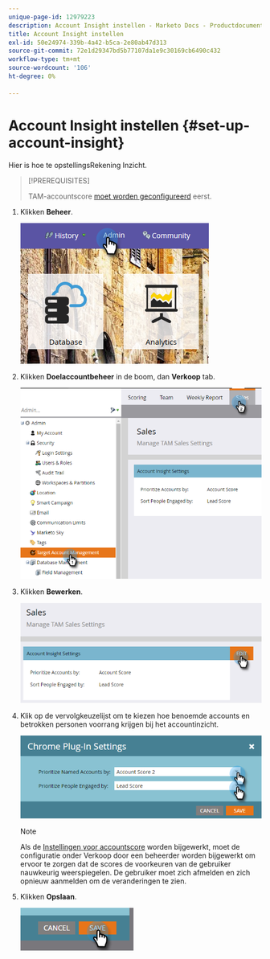```yaml
---
unique-page-id: 12979223
description: Account Insight instellen - Marketo Docs - Productdocumentatie
title: Account Insight instellen
exl-id: 50e24974-339b-4a42-b5ca-2e80ab47d313
source-git-commit: 72e1d29347bd5b77107da1e9c30169cb6490c432
workflow-type: tm+mt
source-wordcount: '106'
ht-degree: 0%

---
```


# Account Insight instellen {#set-up-account-insight}

Hier is hoe te opstellingsRekening Inzicht.

>[!PREREQUISITES]
>
>TAM-accountscore [moet worden geconfigureerd](/help/marketo/product-docs/target-account-management/setup-tam/account-score.md) eerst.

1. Klikken **Beheer**.

   ![](assets/admin-1.png)

1. Klikken **Doelaccountbeheer** in de boom, dan **Verkoop** tab.

   ![](assets/set-up-account-insight-2.png)

1. Klikken **Bewerken**.

   ![](assets/set-up-account-insight-3.png)

1. Klik op de vervolgkeuzelijst om te kiezen hoe benoemde accounts en betrokken personen voorrang krijgen bij het accountinzicht.

   ![](assets/four-4.png)

   >[!NOTE]
   >
   >Als de [Instellingen voor accountscore](/help/marketo/product-docs/target-account-management/setup-tam/account-score.md) worden bijgewerkt, moet de configuratie onder Verkoop door een beheerder worden bijgewerkt om ervoor te zorgen dat de scores de voorkeuren van de gebruiker nauwkeurig weerspiegelen. De gebruiker moet zich afmelden en zich opnieuw aanmelden om de veranderingen te zien.

1. Klikken **Opslaan**.

   ![](assets/five-4.png)
